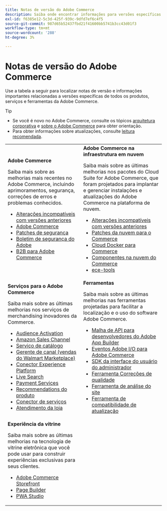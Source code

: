 ```yaml
---
title: Notas de versão do Adobe Commerce
description: Saiba onde encontrar informações para versões específicas do Adobe Commerce.
exl-id: f6385e12-5c3d-425f-939c-9dfd7ef6c4f5
source-git-commit: 987d65b52437fbd21f41600bb5741b3cc43d01f3
workflow-type: tm+mt
source-wordcount: '288'
ht-degree: 3%

---
```



# Notas de versão do Adobe Commerce

Use a tabela a seguir para localizar notas de versão e informações importantes relacionadas a versões específicas de todos os produtos, serviços e ferramentas da Adobe Commerce.

>[!TIP]
>
>- Se você é novo no Adobe Commerce, consulte os tópicos [arquitetura corporativa](../../implementation-playbook/architecture/enterprise-blueprint.md) e [sobre o Adobe Commerce](https://experienceleague.adobe.com/en/docs/commerce-admin/start/about) para obter orientação.
>- Para obter informações sobre atualizações, consulte [leitura recomendada](../../upgrade/resources/recommended-reading.md).

<table>
  <tbody>
    <tr>
      <td><strong>Adobe Commerce</strong>
        <p>Saiba mais sobre as melhorias mais recentes no Adobe Commerce, incluindo aprimoramentos, segurança, correções de erros e problemas conhecidos.</p>
          <ul>
            <li><a href="https://developer.adobe.com/commerce/php/development/backward-incompatible-changes/">Alterações incompatíveis com versões anteriores</a></li>
            <li><a href="commerce/overview.md">Adobe Commerce</a></li>
            <li><a href="security/overview.md">Patches de segurança</a></li>
            <li><a href="https://helpx.adobe.com/security/products/magento.html">Boletim de segurança do Adobe</a></li>
            <li><a href="https://experienceleague.adobe.com/docs/commerce-admin/b2b/release-notes.html">B2B para Adobe Commerce</a></li>
          </ul>
        </td>
      <td><strong>Adobe Commerce na infraestrutura em nuvem</strong>
        <p>Saiba mais sobre as últimas melhorias nos pacotes do Cloud Suite for Adobe Commerce, que foram projetados para implantar e gerenciar instalações e atualizações do Adobe Commerce na plataforma de nuvem.</p>
          <ul>
            <li><a href="https://experienceleague.adobe.com/en/docs/commerce-cloud-service/user-guide/release-notes/backward-incompatible-changes">Alterações incompatíveis com versões anteriores</a></li>
            <li><a href="https://experienceleague.adobe.com/en/docs/commerce-cloud-service/user-guide/release-notes/cloud-patches">Patches da nuvem para o Commerce</a></li>
            <li><a href="https://experienceleague.adobe.com/en/docs/commerce-cloud-service/user-guide/release-notes/cloud-docker">Cloud Docker para Commerce</a></li>
            <li><a href="https://experienceleague.adobe.com/en/docs/commerce-cloud-service/user-guide/release-notes/cloud-components">Componentes na nuvem do Commerce</a></li>
            <li><a href="https://experienceleague.adobe.com/en/docs/commerce-cloud-service/user-guide/release-notes/ece-tools-package">ece-tools</a></li>
          </ul>
      </td>
    </tr>
    <tr>
      <td><strong>Serviços para o Adobe Commerce</strong>
        <p>Saiba mais sobre as últimas melhorias nos serviços de merchandising inovadores da Commerce.</p>
          <ul>
            <li><a href="https://experienceleague.adobe.com/docs/commerce-admin/customers/audience-activation.html">Audience Activation</a></li>
            <li><a href="https://experienceleague.adobe.com/docs/commerce-channels/amazon/release-notes.html">Amazon Sales Channel</a></li>
            <li><a href="https://experienceleague.adobe.com/docs/commerce-merchant-services/catalog-service/release-notes.html">Serviço de catálogo</a></li>
            <li><a href="https://experienceleague.adobe.com/docs/commerce-channels/channel-manager/release-notes.html">Gerente de canal (vendas do Walmart Marketplace)</a></li>
            <li><a href="https://experienceleague.adobe.com/docs/commerce-merchant-services/experience-platform-connector/release-notes.html">Conector Experience Platform</a></li>
            <li><a href="https://experienceleague.adobe.com/docs/commerce-merchant-services/live-search/release-notes.html">Live Search</a></li>
            <li><a href="https://experienceleague.adobe.com/docs/commerce-merchant-services/payment-services/release-notes.html">Payment Services</a></li>
            <li><a href="https://experienceleague.adobe.com/docs/commerce-merchant-services/product-recommendations/release-notes.html">Recommendations do produto</a></li>
            <li><a href="https://experienceleague.adobe.com/docs/commerce-merchant-services/user-guides/integration-services/saas.html">Conector de serviços</a></li>
            <li><a href="https://experienceleague.adobe.com/docs/commerce-merchant-services/store-fulfillment/release-notes.html?lang=en">Atendimento da loja</a></li>
          </ul>
        </td>
      <td><strong>Ferramentas</strong>
        <p>Saiba mais sobre as últimas melhorias nas ferramentas projetadas para facilitar a localização e o uso do software Adobe Commerce.</p>
          <ul>
            <li><a href="https://developer.adobe.com/graphql-mesh-gateway/">Malha de API para desenvolvedores do Adobe App Builder</a></li>
            <li><a href="https://developer.adobe.com/commerce/events/get-started/release-notes/">Eventos Adobe I/O para Adobe Commerce</a></li>
            <li><a href="https://developer.adobe.com/commerce/extensibility/admin-ui-sdk/release-notes/">SDK da interface do usuário do administrador</a></li>
            <li><a href="../../tools/quality-patches-tool/release-notes.md">Ferramenta Correções de qualidade</a></li>
            <li><a href="../../tools/site-wide-analysis-tool/intro.md">Ferramenta de análise do site</a></li>
            <li><a href="../../upgrade/upgrade-compatibility-tool/overview.md">Ferramenta de compatibilidade de atualização</a></li>
          </ul>
      </td>
    </tr>
    <tr>
       <td><strong>Experiência da vitrine</strong>
        <p>Saiba mais sobre as últimas melhorias na tecnologia de vitrine eletrônica que você pode usar para construir experiências exclusivas para seus clientes.</p>
          <ul>
            <li><a href="https://experienceleague.adobe.com/developer/commerce/storefront/">Adobe Commerce Storefront</a></li>
            <li><a href="https://experienceleague.adobe.com/docs/commerce-admin/page-builder/release-notes.html">Page Builder</a></li>
            <li><a href="https://github.com/magento/pwa-studio/releases/latest">PWA Studio</a></li>
          </ul>
      </td>
      <td></td>
    </tr>
  </tbody>
</table>
